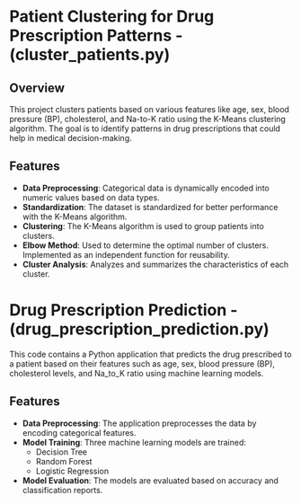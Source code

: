 # Patient Clustering for Drug Prescription Patterns - (cluster_patients.py)

## Overview

This project clusters patients based on various features like age, sex, blood pressure (BP), cholesterol, and Na-to-K ratio using the K-Means clustering algorithm. The goal is to identify patterns in drug prescriptions that could help in medical decision-making.

## Features

- **Data Preprocessing**: Categorical data is dynamically encoded into numeric values based on data types.
- **Standardization**: The dataset is standardized for better performance with the K-Means algorithm.
- **Clustering**: The K-Means algorithm is used to group patients into clusters.
- **Elbow Method**: Used to determine the optimal number of clusters. Implemented as an independent function for reusability.
- **Cluster Analysis**: Analyzes and summarizes the characteristics of each cluster.


# Drug Prescription Prediction - (drug_prescription_prediction.py)

This code contains a Python application that predicts the drug prescribed to a patient based on their features such as age, sex, blood pressure (BP), cholesterol levels, and Na_to_K ratio using machine learning models.

## Features

- **Data Preprocessing**: The application preprocesses the data by encoding categorical features.
- **Model Training**: Three machine learning models are trained:
  - Decision Tree
  - Random Forest
  - Logistic Regression
- **Model Evaluation**: The models are evaluated based on accuracy and classification reports.
